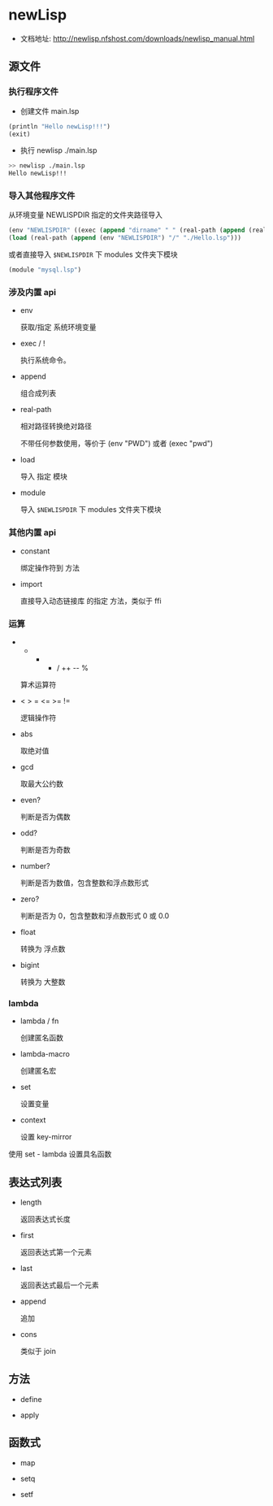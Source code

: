 # newLisp

- 文档地址: http://newlisp.nfshost.com/downloads/newlisp_manual.html

## 源文件

### 执行程序文件

- 创建文件 main.lsp

```lisp
(println "Hello newLisp!!!")
(exit)
```

- 执行 newlisp ./main.lsp

```bash
>> newlisp ./main.lsp
Hello newLisp!!!
```

### 导入其他程序文件

从环境变量 NEWLISPDIR 指定的文件夹路径导入

```lisp
(env "NEWLISPDIR" ((exec (append "dirname" " " (real-path (append (real-path) "/" (main-args 1))))) 0))
(load (real-path (append (env "NEWLISPDIR") "/" "./Hello.lsp")))
```

或者直接导入 ```$NEWLISPDIR``` 下 modules 文件夹下模块

```lisp
(module "mysql.lsp")
```

### 涉及内置 api

- env

  获取/指定 系统环境变量

- exec / !

  执行系统命令。

- append

  组合成列表

- real-path

  相对路径转换绝对路径

  不带任何参数使用，等价于 (env "PWD") 或者 (exec "pwd")

- load

  导入 指定 模块

- module

  导入 ```$NEWLISPDIR``` 下 modules 文件夹下模块

### 其他内置 api

- constant

  绑定操作符到 方法

- import

  直接导入动态链接库 的指定 方法，类似于 ffi

### 运算

- + - * / ++ -- %

  算术运算符

- < > = <= >= !=

  逻辑操作符

- abs

  取绝对值

- gcd

  取最大公约数

- even?

  判断是否为偶数

- odd?

  判断是否为奇数

- number?

  判断是否为数值，包含整数和浮点数形式

- zero?

  判断是否为 0，包含整数和浮点数形式 0 或 0.0

- float

  转换为 浮点数

- bigint

  转换为 大整数

### lambda

- lambda / fn

  创建匿名函数

- lambda-macro

  创建匿名宏

- set

  设置变量

- context

  设置 key-mirror

使用 set - lambda 设置具名函数

## 表达式列表

- length

  返回表达式长度

- first

  返回表达式第一个元素

- last

  返回表达式最后一个元素

- append

  追加

- cons

  类似于 join

## 方法

- define

- apply

## 函数式

- map

- setq

- setf
